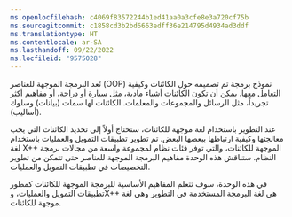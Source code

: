 ```yaml
---
ms.openlocfilehash: c4069f83572244b1ed41aa0a3cfe8e3a720cf75b
ms.sourcegitcommit: c1858cd3b2bd6663edff36e214795d4934ad3ddf
ms.translationtype: HT
ms.contentlocale: ar-SA
ms.lasthandoff: 09/22/2022
ms.locfileid: "9575028"
---
```

تُعد البرمجة الموجهة للعناصر (OOP) نموذج برمجة تم تصميمه حول الكائنات وكيفية التعامل معها. يمكن أن تكون الكائنات أشياء مادية، مثل سيارة أو دراجة، أو مفاهيم أكثر تجريداً، مثل الرسائل والمجموعات والمعلمات. الكائنات لها سمات (بيانات) وسلوك (أساليب).

عند التطوير باستخدام لغة موجهة للكائنات، ستحتاج أولاً إلى تحديد الكائنات التي يجب معالجتها وكيفية ارتباطها ببعضها البعض. تم تطوير تطبيقات التمويل والعمليات باستخدام لغة X++ الموجهة للكائنات، والتي توفر فئات نظام لمجموعة واسعة من مجالات برمجة النظام. ستناقش هذه الوحدة مفاهيم البرمجة الموجهة للعناصر حتى تتمكن من تطوير التخصيصات في تطبيقات التمويل والعمليات. 

في هذه الوحدة، سوف تتعلم المفاهيم الأساسية للبرمجة الموجهة للكائنات كمطور تطبيقات التمويل والعمليات، وX++ هي لغة البرمجة المستخدمة في التطوير وهي لغة موجهة للكائنات.
  